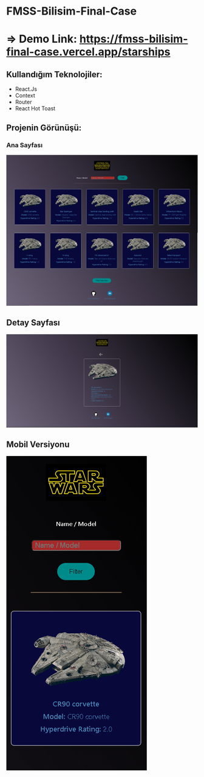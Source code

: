 # FMSS-Bilisim-Final-Case

# => Demo Link: https://fmss-bilisim-final-case.vercel.app/starships

## Kullandığım Teknolojiler:

- React.Js
- Context
- Router
- React Hot Toast

## Projenin Görünüşü:

### Ana Sayfası

![](./src/Asset/Main.png)

## Detay Sayfası

![](./src/Asset/Detail.png)

## Mobil Versiyonu

![](./src/Asset/Mobile-1.png)
